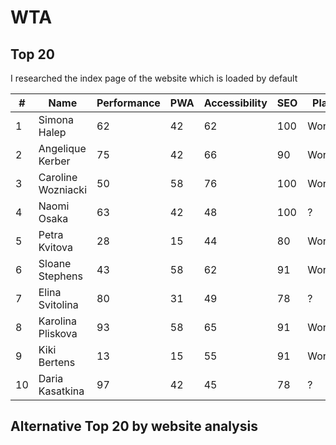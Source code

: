# WTA

## Top 20

I researched the index page of the website which is loaded by default

| \# | Name | Performance | PWA | Accessibility | SEO | Platform | Core lib | Link |
| --- | --- | --- | --- | --- | --- | --- | --- | --- |
| 1 | Simona Halep | 62 | 42 | 62 | 100 | Wordpress | jQuery | [simona-halep.net](simona-halep.net) |
| 2 | Angelique Kerber | 75 | 42 | 66 | 90 | Wordpress | jQuery | [angelique-kerber.de/en/](angelique-kerber.de/en/) |
| 3 | Caroline Wozniacki | 50 | 58 | 76 | 100 | Wordpress | jQuery | [carolinewozniacki.com](carolinewozniacki.com) |
| 4 | Naomi Osaka | 63 | 42 | 48 | 100 | ? | jQuery | [naomiosaka.com/en/](naomiosaka.com/en/) |
| 5 | Petra Kvitova | 28 | 15 | 44 | 80 | Wordpress | jQuery | [http://petrakvitova.net/](http://petrakvitova.net/) |
| 6 | Sloane Stephens | 43 | 58 | 62 | 91 | Wordpress | jQuery | [sloanestephens.com](sloanestephens.com) | 
| 7 | Elina Svitolina | 80 | 31 | 49 | 78 | ? | jQuery | [http://svitolina.com/](http://svitolina.com/) |
| 8 | Karolina Pliskova | 93 | 58 | 65 | 91 | Wordpress | jQuery | [karolina-pliskova.com/en/](karolina-pliskova.com/en/) |
| 9 | Kiki Bertens | 13 | 15 | 55 | 91 | Wordpress | jQuery, Modernizr | [kikibertens.nl/?lang=en](kikibertens.nl/?lang=en) |
| 10 | Daria Kasatkina | 97 | 42 | 45 | 78 | ? | jQuery + Lua | [kasatkina.net/](kasatkina.net/) |

## Alternative Top 20 by website analysis


